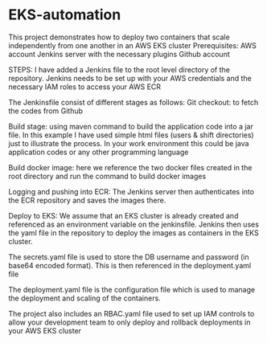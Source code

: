 # EKS-automation

This project demonstrates how to deploy two containers that scale independently from one another in an AWS EKS cluster
Prerequisites:
AWS account
Jenkins server with the necessary plugins
Github account  

STEPS:
I have added a Jenkins file to the root level directory of the repository. Jenkins needs to be set up with your AWS credentials and the necessary IAM roles to access your AWS ECR

The Jenkinsfile consist of different stages as follows:
Git checkout: to fetch the codes from Github

Build stage: using maven command to build the application code into a jar file. In this example I have used simple html files (users & shift directories) just to illustrate the process. In your work environment this could be java application codes or any other programming language

Build docker image: here we reference the two docker files created in the root directory and run the command to build docker images

Logging and pushing into ECR: The Jenkins server then authenticates into the ECR repository and saves the images there.

Deploy to EKS: We assume that an EKS cluster is already created and referenced as an environment variable on the jenkinsfile. Jenkins then uses the yaml file in the repository to deploy the images as containers in the EKS cluster.

The secrets.yaml file is used to store the DB username and password (in base64 encoded format). This is then referenced in the deployment.yaml file

The deployment.yaml file is the configuration file which is used to manage the deployment and scaling of the containers.

The project also includes an RBAC.yaml file used to set up IAM controls to allow your development team to only deploy and rollback deployments in your AWS EKS cluster

